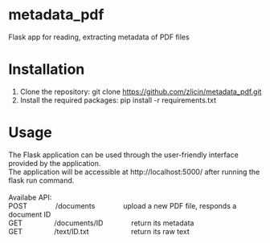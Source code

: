 # metadata_pdf
Flask app for reading, extracting metadata of PDF files


# Installation 
1. Clone the repository:
git clone https://github.com/zlicin/metadata_pdf.git
2. Install the required packages: pip install -r requirements.txt


# Usage
The Flask application can be used through the user-friendly interface provided by the application.<br/>The application will be accessible at http://localhost:5000/ after running the flask run command.<br/><br/>
Availabe API:<br/>
POST&emsp;&emsp;&emsp;&emsp;/documents&emsp;&emsp;&emsp;&emsp;upload a new PDF file, responds a document ID<br/>
GET&emsp;&emsp;&ensp;&emsp;&emsp;/documents/ID&emsp;&emsp;&emsp;&emsp;return its metadata<br/>
GET&emsp;&emsp;&emsp;&emsp;&ensp;/text/ID.txt&emsp;&emsp;&emsp;&emsp;&emsp;&emsp;return its raw text
